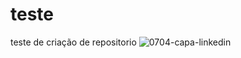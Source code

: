 # teste
teste de criação de repositorio
![0704-capa-linkedin](https://user-images.githubusercontent.com/78030896/114453269-c0227d80-9baf-11eb-89e3-1993144f9863.png)

